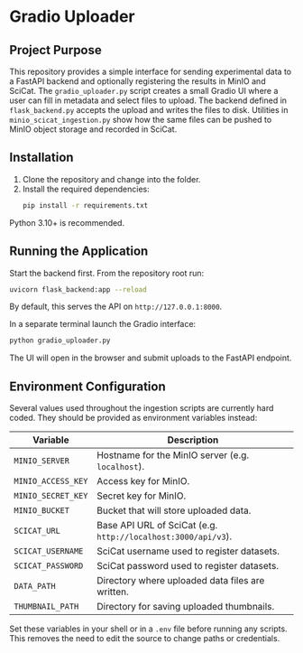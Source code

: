 # Gradio Uploader

## Project Purpose

This repository provides a simple interface for sending experimental data to a FastAPI backend and optionally registering the results in MinIO and SciCat.  The `gradio_uploader.py` script creates a small Gradio UI where a user can fill in metadata and select files to upload.  The backend defined in `flask_backend.py` accepts the upload and writes the files to disk.  Utilities in `minio_scicat_ingestion.py` show how the same files can be pushed to MinIO object storage and recorded in SciCat.

## Installation

1. Clone the repository and change into the folder.
2. Install the required dependencies:
   ```bash
   pip install -r requirements.txt
   ```

Python 3.10+ is recommended.

## Running the Application

Start the backend first.  From the repository root run:
```bash
uvicorn flask_backend:app --reload
```
By default, this serves the API on `http://127.0.0.1:8000`.

In a separate terminal launch the Gradio interface:
```bash
python gradio_uploader.py
```
The UI will open in the browser and submit uploads to the FastAPI endpoint.

## Environment Configuration

Several values used throughout the ingestion scripts are currently hard coded.  They should be provided as environment variables instead:

| Variable           | Description                                                   |
|--------------------|---------------------------------------------------------------|
| `MINIO_SERVER`     | Hostname for the MinIO server (e.g. `localhost`).             |
| `MINIO_ACCESS_KEY` | Access key for MinIO.                                         |
| `MINIO_SECRET_KEY` | Secret key for MinIO.                                         |
| `MINIO_BUCKET`     | Bucket that will store uploaded data.                         |
| `SCICAT_URL`       | Base API URL of SciCat (e.g. `http://localhost:3000/api/v3`). |
| `SCICAT_USERNAME`  | SciCat username used to register datasets.                    |
| `SCICAT_PASSWORD`  | SciCat password used to register datasets.                    |
| `DATA_PATH`        | Directory where uploaded data files are written.              |
| `THUMBNAIL_PATH`   | Directory for saving uploaded thumbnails.                     |

Set these variables in your shell or in a `.env` file before running any scripts.  This removes the need to edit the source to change paths or credentials.
